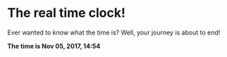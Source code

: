 # The real time clock!

Ever wanted to know what the time is? Well, your journey is about to end!

**The time is Nov 05, 2017, 14:54**